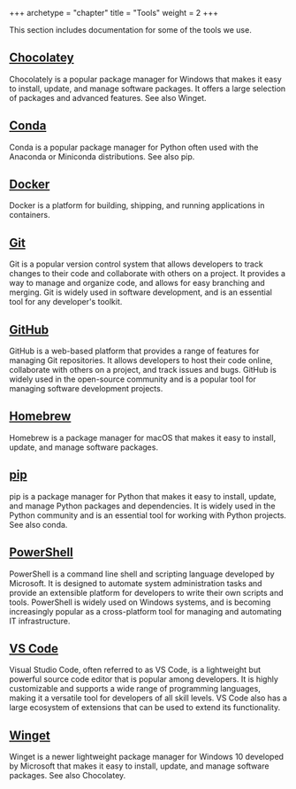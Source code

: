 +++
archetype = "chapter"
title = "Tools"
weight = 2
+++


This section includes documentation for some of the tools we use. 

## [Chocolatey](chocolatey/)

Chocolately is a popular package manager for Windows that makes it easy to install, update, and manage software packages. It offers a large selection of packages and advanced features. 
See also Winget.

## [Conda](conda/)

Conda is a popular package manager for Python often used with the Anaconda or Miniconda distributions. 
See also pip.

## [Docker](docker/)

Docker is a platform for building, shipping, and running applications in containers.

## [Git](git/)

Git is a popular version control system that allows developers to track changes to their code and collaborate with others on a project. It provides a way to manage and organize code, and allows for easy branching and merging. Git is widely used in software development, and is an essential tool for any developer's toolkit.

## [GitHub](github/)

GitHub is a web-based platform that provides a range of features for managing Git repositories. It allows developers to host their code online, collaborate with others on a project, and track issues and bugs. GitHub is widely used in the open-source community and is a popular tool for managing software development projects.

## [Homebrew](homebrew/)

Homebrew is a package manager for macOS that makes it easy to install, update, and manage software packages. 

## [pip](pip/)

pip is a package manager for Python that makes it easy to install, update, and manage Python packages and dependencies. It is widely used in the Python community and is an essential tool for working with Python projects.
See also conda.

## [PowerShell](powershell/)

PowerShell is a command line shell and scripting language developed by Microsoft. It is designed to automate system administration tasks and provide an extensible platform for developers to write their own scripts and tools. PowerShell is widely used on Windows systems, and is becoming increasingly popular as a cross-platform tool for managing and automating IT infrastructure.

## [VS Code](vs-code/)

Visual Studio Code, often referred to as VS Code, is a lightweight but powerful source code editor that is popular among developers. It is highly customizable and supports a wide range of programming languages, making it a versatile tool for developers of all skill levels. VS Code also has a large ecosystem of extensions that can be used to extend its functionality.

## [Winget](winget/)

Winget is a newer lightweight package manager for Windows 10 developed by Microsoft that makes it easy to install, update, and manage software packages. 
See also Chocolatey.